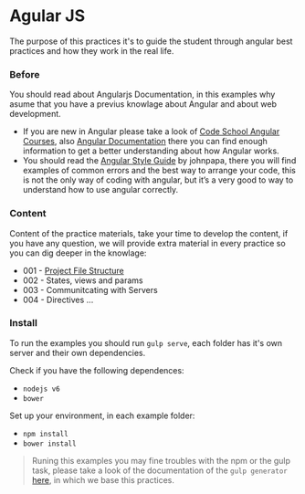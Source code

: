 # Agular JS

The purpose of this practices it's to guide the student through angular best practices and how they work in the real life.  

### Before 
You should read about Angularjs Documentation, in this examples why asume that you have a previus knowlage about Angular and about web development.

* If you are new in Angular please take a look of [Code School Angular Courses][1], also [Angular Documentation][2] there you can find enough information to get a better understanding about how Angular works.
* You should read the [Angular Style Guide][3] by johnpapa, there you will find examples of common errors and the best way to arrange your code, this is not the only way of coding with angular, but it’s a very good to way to understand how to use angular correctly. 

### Content
Content of the practice materials, take your time to develop the content, if you have any question, we will provide extra material in every practice so you can dig deeper in the knowlage:

* 001 - [Project File Structure][4]
* 002 - States, views and params
* 003 - Communitcating with Servers
* 004 - Directives
...

### Install
To run the examples you should run `gulp serve`, each folder has it's own server and their own dependencies.

Check if you have the following dependences:
* `nodejs v6`
* `bower`

Set up your environment, in each example folder:
* `npm install`
* `bower install`

> Runing this examples you may fine troubles with the npm or the gulp task, please take a look of the documentation of the `gulp generator` [here][5], in which we base this practices.

 [1]: https://www.codeschool.com/courses/shaping-up-with-angular-js
 [2]: https://docs.angularjs.org/api
 [3]: https://github.com/johnpapa/angular-styleguide/blob/master/a1/README.md
 [4]: https://github.com/talosdigital/u-angularjs/tree/master/001-project-file-structure
 [5]: https://github.com/Swiip/generator-gulp-angular